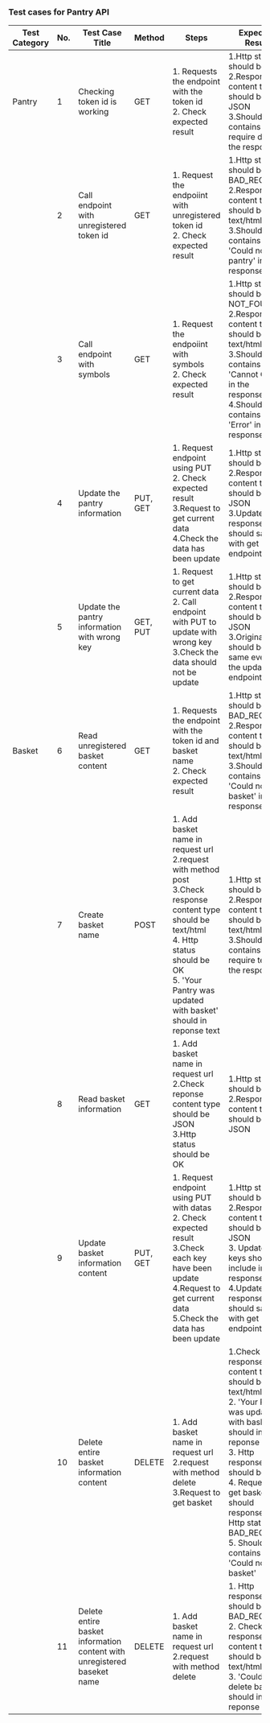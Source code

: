 ### Test cases for Pantry API

| Test Category | No. | Test Case Title                                                         | Method   | Steps                                                                                                                                                                                                                  | Expected Result                                                                                                                                                                           | Validation                                                                                                | Status |
|---------------|-----|-------------------------------------------------------------------------|----------|------------------------------------------------------------------------------------------------------------------------------------------------------------------------------------------------------------------------|-------------------------------------------------------------------------------------------------------------------------------------------------------------------------------------------|-----------------------------------------------------------------------------------------------------------|--------|
| Pantry        | 1   | Checking token id is working                                            | GET      | 1. Requests the endpoint with the token id<br>2. Check expected result                                                                                                                                                 | 1.Http status should be OK<br>2.Response content type should be JSON<br>3.Should contains require data in the response                                                                    | 1.HTTP Status<br>2.Page content type<br>3.keys of response                                                | Pass   |
|               | 2   | Call endpoint with unregistered token id                                | GET      | 1. Request the endpoiint with unregistered token id<br>2. Check expected result                                                                                                                                        | 1.Http status should be BAD_REQUEST<br>2.Response content type should be text/html<br>3.Should contains 'Could not get pantry' in the response text                                       | 1.HTTP Status<br>2.Page content type<br>3.Response text                                                   | Pass   |
|               | 3   | Call endpoint with symbols                                              | GET      | 1. Request the endpoiint with symbols<br>2. Check expected result                                                                                                                                                      | 1.Http status should be NOT_FOUND<br>2.Response content type should be text/html<br>3.Should contains 'Cannot GET' in the response text<br>4.Should contains 'Error' in the response text | 1.HTTP Status<br>2.Page content type<br>3.Response text                                                   | Pass   |
|               | 4   | Update the pantry information                                           | PUT, GET | 1. Request endpoint using PUT<br>2. Check expected result<br>3.Request to get current data<br>4.Check the data has been update                                                                                         | 1.Http status should be OK<br>2.Response content type should be JSON<br>3.Update response should same with get endpoint data                                                              | 1.HTTP Status<br>2.Page content type<br>3.Response text                                                   | Pass   |
|               | 5   | Update the pantry information with wrong key                            | GET, PUT | 1. Request to get current data<br>2. Call endpoint with PUT to update with wrong key<br>3.Check the data should not be update                                                                                          | 1.Http status should be OK<br>2.Response content type should be JSON<br>3.Original data should be the same even call the update endpoint                                                  | 1.HTTP Status<br>2.Page content type<br>3.Response content                                                | Pass   |
| Basket        | 6   | Read unregistered basket content                                        | GET      | 1. Requests the endpoint with the token id and basket name<br>2. Check expected result                                                                                                                                 | 1.Http status should be BAD_REQUEST<br>2.Response content type should be text/html<br>3.Should contains 'Could not get basket' in the response text                                       | 1.HTTP Status<br>2.Page content type<br>3.Response text                                                   | Pass   |
|               | 7   | Create basket name                                                      | POST     | 1. Add basket name in request url<br>2.request with method post<br>3.Check response content type should be text/html<br>4. Http status should be OK<br>5. 'Your Pantry was updated with basket' should in reponse text | 1.Http status should be OK<br>2.Response content type should be text/html<br>3.Should contains require text in the response                                                               | 1.HTTP Status<br>2.Page content type<br>3.Response text                                                   | Pass   |
|               | 8   | Read basket information                                                 | GET      | 1. Add basket name in request url<br>2.Check reponse content type should be JSON<br>3.Http status should be OK                                                                                                         | 1.Http status should be OK<br>2.Response content type should be JSON                                                                                                                      | 1.HTTP Status<br>2.Page content type                                                                      | Pass   |
|               | 9   | Update basket information content                                       | PUT, GET | 1. Request endpoint using PUT with datas<br>2. Check expected result<br>3.Check each key have been update<br>4.Request to get current data<br>5.Check the data has been update                                         | 1.Http status should be OK<br>2.Response content type should be JSON<br>3. Update data keys should include in response <br>4.Update response should same with get endpoint data           | 1.HTTP Status<br>2.Page content type<br>3.Response text<br>4. current data should same as update response | Pass   |
|               | 10  | Delete entire basket information content                                | DELETE   | 1. Add basket name in request url<br>2.request with method delete<br>3.Request to get basket                                                                                                                                                      | 1.Check response content type should be text/html<br>2. 'Your Pantry was updated with basket' should in reponse text<br>3. Http response should be OK<br>4. Request to get basket, should response with Http status BAD_REQUEST<br>5. Should contains text 'Could not get basket'                                     | 1.HTTP Status<br>2.Page content type<br>3.Response text                                                   | Pass   |
|               | 11  | Delete entire basket information content with unregistered baseket name | DELETE   | 1. Add basket name in request url<br>2.request with method delete                                                                                                                                                      | 1. Http response should be BAD_REQUEST<br>2. Check response content type should be text/html<br>3. 'Could not delete basket' should in reponse text                                       | 1.HTTP Status<br>2.Page content type<br>3.Response text                                                   | Pass   |
